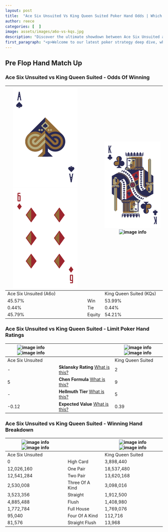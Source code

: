 ```yaml
---
layout: post
title:  "Ace Six Unsuited Vs King Queen Suited Poker Hand Odds | Which Is The Better Hand In Poker? A Complete Guide"
author: reece
categories: [  ]
image: assets/images/a6o-vs-kqs.jpg
description: "Discover the ultimate showdown between Ace Six Unsuited and King Queen Suited in poker! Uncover the odds, strategies, and scenarios where one hand triumphs over the other. Get ready to up your poker game with this thrilling analysis."
first_paragraph: "<p>Welcome to our latest poker strategy deep dive, where we're pitting two distinct hands against each other in a high-stakes showdown: Ace Six Unsuited vs King Queen Suited.</p><p>In the dynamic world of poker, every decision counts, and knowing which hand holds the upper hand is key to your success at the table.</p><p>In this article, we'll dissect these two hands, explore the scenarios where one dominates the other, and equip you with the knowledge to make strategic choices that can tip the odds in your favor.</p><p>Get ready to unravel the intriguing dynamics of these poker hands and elevate your game to new heights.</p>"
---
```




[comment]: # (sp0)

## Pre Flop Hand Match Up

<div class="table hand-ratings" markdown="1"> 



### Ace Six Unsuited vs King Queen Suited - Odds Of Winning


    
| ![image info](assets/images/hand1/a.png) ![image info](assets/images/hand1/6o.png) |  | ![image info](assets/images/hand2/k.png) ![image info](assets/images/hand2/qs.png) |
| -------- | -------- | -------- |
| Ace Six Unsuited (A6o) |  | King Queen Suited (KQs) |
| 45.57% | Win | 53.99% |
| 0.44% | Tie | 0.44% |
| 45.79% | Equity | 54.21% |




[comment]: # (sp1)



### Ace Six Unsuited vs King Queen Suited - Limit Poker Hand Ratings


    
| ![image info](https://www.riverpairs.com/assets/images/hand1/a.png) ![image info](https://www.riverpairs.com/assets/images/hand1/6o.png) |  | ![image info](https://www.riverpairs.com/assets/images/hand2/k.png) ![image info](https://www.riverpairs.com/assets/images/hand2/qs.png) |
| -------- | -------- | -------- |
| Ace Six Unsuited |  | King Queen Suited |
| - | **Sklansky Rating** [What is this?](/sklansky-rating-explained) | 2 |
| 5 | **Chen Formula** [What is this?](/chen-formula-explained) | 9 |
| - | **Hellmuth Tier** [What is this?](/Hellmuth-tier-explained) | 5 |
| -0.12 | **Expected Value** [What is this?](/expected-value-explained) | 0.39 |




[comment]: # (sp2)



### Ace Six Unsuited vs King Queen Suited - Winning Hand Breakdown


    
| ![image info](https://www.riverpairs.com/assets/images/hand1/a.png) ![image info](https://www.riverpairs.com/assets/images/hand1/6o.png) |  | ![image info](https://www.riverpairs.com/assets/images/hand2/k.png) ![image info](https://www.riverpairs.com/assets/images/hand2/qs.png) |
| -------- | -------- | -------- |
| Ace Six Unsuited |  | King Queen Suited |
| 0 | High Card | 3,898,440 |
| 12,026,160 | One Pair | 18,537,480 |
| 12,541,284 | Two Pair | 13,620,168 |
| 2,530,008 | Three Of A Kind | 3,098,016 |
| 3,523,356 | Straight | 1,912,500 |
| 4,885,488 | Flush | 1,408,980 |
| 1,772,784 | Full House | 1,769,076 |
| 95,040 | Four Of A Kind | 112,716 |
| 81,576 | Straight Flush | 13,968 |




[comment]: # (sp3)



</div>

[comment]: # (sp4)



[comment]: # (sp5)

